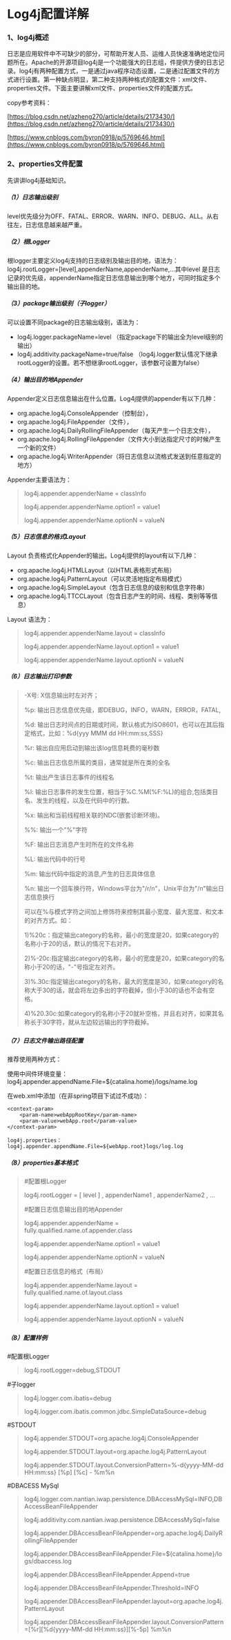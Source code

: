 # Log4j配置详解

### 1、log4j概述

日志是应用软件中不可缺少的部分，可帮助开发人员、运维人员快速准确地定位问题所在。Apache的开源项目log4j是一个功能强大的日志组，件提供方便的日志记录。log4j有两种配置方式，一是通过java程序动态设置，二是通过配置文件的方式进行设置。第一种缺点明显，第二种支持两种格式的配置文件：xml文件、properties文件。下面主要讲解xml文件、properties文件的配置方式。

copy参考资料：

[https://blog.csdn.net/azheng270/article/details/2173430/](https://blog.csdn.net/azheng270/article/details/2173430/)

[https://www.cnblogs.com/byron0918/p/5769646.html](https://www.cnblogs.com/byron0918/p/5769646.html)

### 2、properties文件配置

先讲讲log4j基础知识。

##### （1）日志输出级别

level优先级分为OFF、FATAL、ERROR、WARN、INFO、DEBUG、ALL。从右往左，日志信息越来越严重。

##### （2）根Logger

根logger主要定义log4j支持的日志级别及输出目的地，语法为：log4j.rootLogger=\[level\],appenderName,appenderName,…其中level 是日志记录的优先级，appenderName指定日志信息输出到哪个地方，可同时指定多个输出目的地。

##### （3）package输出级别（子logger）

可以设置不同package的日志输出级别，语法为：

* log4j.logger.packageName=level   （指定package下的输出全为level级别的输出）
* log4j.additivity.packageName=true/false  （log4j.logger默认情况下继承rootLogger的设置。若不想继承rootLogger，该参数可设置为false）

##### （4）输出目的地Appender

Appender定义日志信息输出在什么位置。Log4j提供的appender有以下几种：

* org.apache.log4j.ConsoleAppender（控制台）， 
* org.apache.log4j.FileAppender（文件）， 
* org.apache.log4j.DailyRollingFileAppender（每天产生一个日志文件），
* org.apache.log4j.RollingFileAppender（文件大小到达指定尺寸的时候产生一个新的文件） 
* org.apache.log4j.WriterAppender（将日志信息以流格式发送到任意指定的地方）

Appender主要语法为：

> log4j.appender.appenderName = classInfo
>
> log4j.appender.appenderName.option1 = value1
>
> log4j.appender.appenderName.optionN = valueN

##### （5）日志信息的格式Layout

Layout 负责格式化Appender的输出。Log4j提供的layout有以下几种：

* org.apache.log4j.HTMLLayout（以HTML表格形式布局）
* org.apache.log4j.PatternLayout（可以灵活地指定布局模式）
* org.apache.log4j.SimpleLayout（包含日志信息的级别和信息字符串）
* org.apache.log4j.TTCCLayout（包含日志产生的时间、线程、类别等等信息）

Layout 语法为：

> log4j.appender.appenderName.layout = classInfo
>
> log4j.appender.appenderName.layout.option1 = value1
>
> log4j.appender.appenderName.layout.optionN = valueN

##### （6）日志输出打印参数

> -X号: X信息输出时左对齐；
>
> %p: 输出日志信息优先级，即DEBUG，INFO，WARN，ERROR，FATAL,
>
> %d: 输出日志时间点的日期或时间，默认格式为ISO8601，也可以在其后指定格式，比如：%d{yyy MMM dd HH:mm:ss,SSS}
>
> %r: 输出自应用启动到输出该log信息耗费的毫秒数
>
> %c: 输出日志信息所属的类目，通常就是所在类的全名
>
> %t: 输出产生该日志事件的线程名
>
> %l: 输出日志事件的发生位置，相当于%C.%M\(%F:%L\)的组合,包括类目名、发生的线程，以及在代码中的行数。
>
> %x: 输出和当前线程相关联的NDC\(嵌套诊断环境\)。
>
> %%: 输出一个"%"字符
>
> %F: 输出日志消息产生时所在的文件名称
>
> %L: 输出代码中的行号
>
> %m: 输出代码中指定的消息,产生的日志具体信息
>
> %n: 输出一个回车换行符，Windows平台为"/r/n"，Unix平台为"/n"输出日志信息换行
>
> 可以在%与模式字符之间加上修饰符来控制其最小宽度、最大宽度、和文本的对齐方式。如：
>
> 1\)%20c：指定输出category的名称，最小的宽度是20，如果category的名称小于20的话，默认的情况下右对齐。
>
> 2\)%-20c:指定输出category的名称，最小的宽度是20，如果category的名称小于20的话，"-"号指定左对齐。
>
> 3\)%.30c:指定输出category的名称，最大的宽度是30，如果category的名称大于30的话，就会将左边多出的字符截掉，但小于30的话也不会有空格。
>
> 4\)%20.30c:如果category的名称小于20就补空格，并且右对齐，如果其名称长于30字符，就从左边较远输出的字符截掉。

##### 

##### （7）日志文件输出路径配置

推荐使用两种方式：

使用中间件环境变量：log4j.appender.appendName.File=${catalina.home}/logs/name.log

在web.xml中添加（在非spring项目下试过不成功）：

```
<context-param>
    <param-name>webAppRootKey</param-name>
    <param-value>webApp.root</param-value>  
</context-param>

log4j.properties：
log4j.appender.appendName.File=${webApp.root}logs/log.log
```

##### （8）properties基本格式

> \#配置根Logger
>
> log4j.rootLogger  =   \[ level \]   ,  appenderName1 ,  appenderName2 ,  …
>
> \#配置日志信息输出目的地Appender
>
> log4j.appender.appenderName  =  fully.qualified.name.of.appender.class
>
> log4j.appender.appenderName.option1  =  value1
>
> log4j.appender.appenderName.optionN  =  valueN
>
> \#配置日志信息的格式（布局）
>
> log4j.appender.appenderName.layout  =  fully.qualified.name.of.layout.class
>
> log4j.appender.appenderName.layout.option1  =  value1
>
> log4j.appender.appenderName.layout.optionN  =  valueN

##### 

##### （8）配置样例

\#配置根Logger

> log4j.rootLogger=debug,STDOUT

\#子logger

> log4j.logger.com.ibatis=debug
>
> log4j.logger.com.ibatis.common.jdbc.SimpleDataSource=debug

\#STDOUT

> log4j.appender.STDOUT=org.apache.log4j.ConsoleAppender
>
> log4j.appender.STDOUT.layout=org.apache.log4j.PatternLayout
>
> log4j.appender.STDOUT.layout.ConversionPattern=%-d{yyyy-MM-dd HH:mm:ss} \[%p\] \[%c\] - %m%n

\#DBACESS MySql

> log4j.logger.com.nantian.iwap.persistence.DBAccessMySql=INFO,DBAccessBeanFileAppender
>
> log4j.additivity.com.nantian.iwap.persistence.DBAccessMySql=false
>
> log4j.appender.DBAccessBeanFileAppender=org.apache.log4j.DailyRollingFileAppender
>
> log4j.appender.DBAccessBeanFileAppender.File=${catalina.home}/logs/dbaccess.log
>
> log4j.appender.DBAccessBeanFileAppender.Append=true
>
> log4j.appender.DBAccessBeanFileAppender.Threshold=INFO
>
> log4j.appender.DBAccessBeanFileAppender.layout=org.apache.log4j.PatternLayout
>
> log4j.appender.DBAccessBeanFileAppender.layout.ConversionPattern=\[%r\]\[%d{yyyy-MM-dd HH:mm:ss}\]\[%-5p\] %m%n



